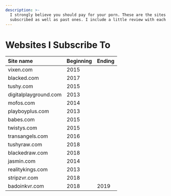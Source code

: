 ```yaml
---
description: >-
  I strongly believe you should pay for your porn. These are the sites where I'm
  subscribed as well as past ones. I include a little review with each one.
---
```


# Websites I Subscribe To

| Site name | Beginning | Ending |
| :--- | :--- | :--- |
| vixen.com | 2015 |  |
| blacked.com | 2017 |  |
| tushy.com | 2015 |  |
| digitalplayground.com | 2013 |  |
| mofos.com | 2014 |  |
| playboyplus.com | 2013 |  |
| babes.com | 2015 |  |
| twistys.com | 2015 |  |
| transangels.com | 2016 |  |
| tushyraw.com | 2018 |  |
| blackedraw.com | 2018 |  |
| jasmin.com | 2014 |  |
| realitykings.com | 2013 |  |
| stripzvr.com | 2018 |  |
| badoinkvr.com | 2018 | 2019 |



## 

